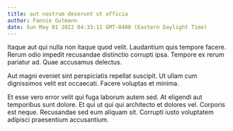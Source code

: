 ```yaml
---
title: aut nostrum deserunt ut officia
author: Fannie Gutmann
date: Sun May 01 2022 04:33:11 GMT-0400 (Eastern Daylight Time)
---
```

Itaque aut qui nulla non itaque quod velit. Laudantium quis tempore facere. Rerum odio impedit recusandae distinctio corrupti ipsa. Tempore ex rerum pariatur ad. Quae accusamus delectus.

 Aut magni eveniet sint perspiciatis repellat suscipit. Ut ullam cum dignissimos velit est occaecati. Facere voluptas et minima.

 Et esse vero error velit qui fuga laborum autem sed. At eligendi aut temporibus sunt dolore. Et qui ut qui qui architecto et dolores vel. Corporis est neque. Recusandae sed eum aliquam sit. Corrupti iusto voluptatem adipisci praesentium accusantium.